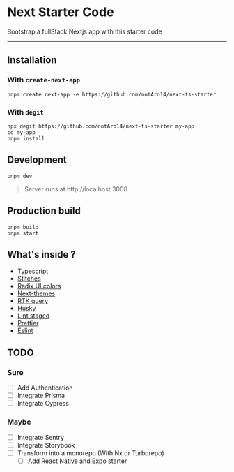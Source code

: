 # Next Starter Code

Bootstrap a fullStack Nextjs app with this starter code

---

## Installation

### With `create-next-app`

```shell
pnpm create next-app -e https://github.com/notAro14/next-ts-starter
```

### With `degit`

```shell
npx degit https://github.com/notAro14/next-ts-starter my-app
cd my-app
pnpm install
```

## Development

```shell
pnpm dev
```

> Server runs at http://localhost:3000

## Production build

```shell
pnpm build
pnpm start
```

## What's inside ?

- [Typescript](https://www.typescriptlang.org/)
- [Stitches](https://stitches.dev/)
- [Radix UI colors](https://www.radix-ui.com/colors)
- [Next-themes](https://github.com/pacocoursey/next-themes)
- [RTK query](https://redux-toolkit.js.org/rtk-query/overview)
- [Husky](https://typicode.github.io/husky/#/)
- [Lint staged](https://github.com/okonet/lint-staged)
- [Prettier](https://prettier.io/)
- [Eslint](https://eslint.org/)

## TODO

### Sure

- [ ] Add Authentication
- [ ] Integrate Prisma
- [ ] Integrate Cypress

### Maybe

- [ ] Integrate Sentry
- [ ] Integrate Storybook
- [ ] Transform into a monorepo (With Nx or Turborepo)
  - [ ] Add React Native and Expo starter

